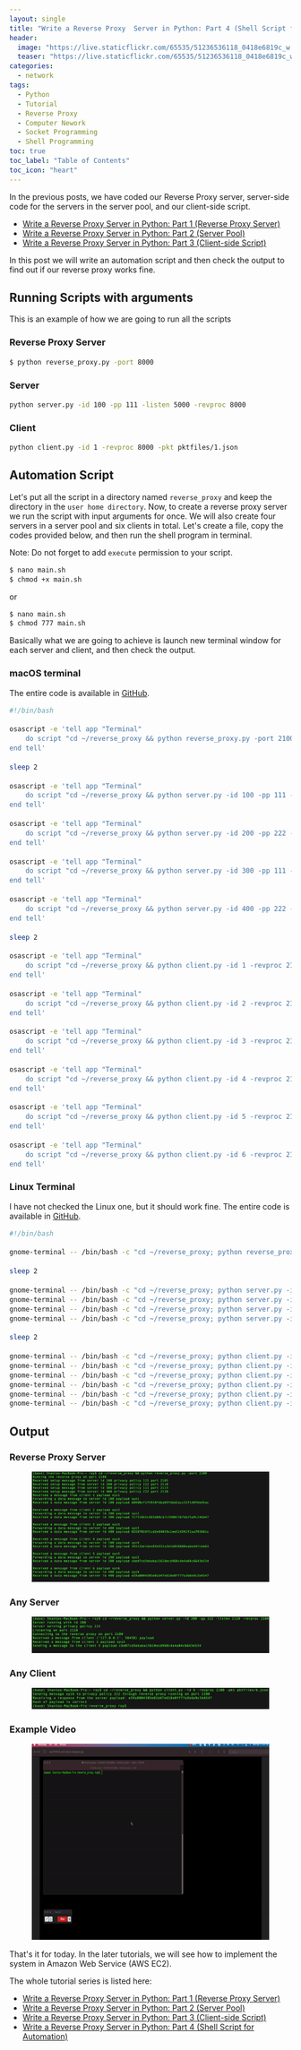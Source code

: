 ```yaml
---
layout: single
title: "Write a Reverse Proxy  Server in Python: Part 4 (Shell Script for Automation)"
header:
  image: "https://live.staticflickr.com/65535/51236536118_0418e6819c_w.jpg"
  teaser: "https://live.staticflickr.com/65535/51236536118_0418e6819c_w.jpg"
categories:
  - network
tags:
  - Python
  - Tutorial
  - Reverse Proxy
  - Computer Nework
  - Socket Programming
  - Shell Programming
toc: true
toc_label: "Table of Contents"
toc_icon: "heart"
---
```


In the previous posts, we have coded our Reverse Proxy server, server-side code for the servers in the server pool, and our  client-side script.

* [Write a Reverse Proxy Server in Python: Part 1 (Reverse Proxy Server)](https://shantoroy.com/network/write-a-reverse-proxy-server-in-python/)
* [Write a Reverse Proxy Server in Python: Part 2 (Server Pool)](https://shantoroy.com/network/write-a-reverse-proxy-in-python-part-02-servers/)
* [Write a Reverse Proxy Server in Python: Part 3 (Client-side Script)](https://shantoroy.com/network/write-a-reverse-proxy-server-client-side-script/)

In this post we will write an automation script and then check the output to find out if our reverse proxy works fine.

## Running Scripts with arguments
This is an example of how we are going to run all the scripts
### Reverse Proxy Server
 ```sh
$ python reverse_proxy.py -port 8000
```

### Server
```sh
python server.py -id 100 -pp 111 -listen 5000 -revproc 8000
```

### Client
```sh
python client.py -id 1 -revproc 8000 -pkt pktfiles/1.json
```

## Automation Script
Let's put all the script in a directory named `reverse_proxy` and keep the directory in the `user home directory`. Now, to create a reverse proxy server we run the script with input arguments for once. We will also create four servers in a server pool and six clients in total. Let's create a file, copy the codes provided below, and then run the shell program in terminal.

Note: Do not forget to add `execute` permission to your script.
```sh
$ nano main.sh
$ chmod +x main.sh
```
or
```sh
$ nano main.sh
$ chmod 777 main.sh
```

Basically what we are going to achieve is launch new terminal window for each server and client, and then check the output.

### macOS terminal
The entire code is available in [GitHub](https://github.com/shantoroy/reverse_proxy/blob/master/main.sh).
```sh
#!/bin/bash

osascript -e 'tell app "Terminal"
    do script "cd ~/reverse_proxy && python reverse_proxy.py -port 2100"
end tell'

sleep 2

osascript -e 'tell app "Terminal"
    do script "cd ~/reverse_proxy && python server.py -id 100 -pp 111 -listen 2105 -revproc 2100"
end tell'

osascript -e 'tell app "Terminal"
    do script "cd ~/reverse_proxy && python server.py -id 200 -pp 222 -listen 2110 -revproc 2100"
end tell'

osascript -e 'tell app "Terminal"
    do script "cd ~/reverse_proxy && python server.py -id 300 -pp 111 -listen 2115 -revproc 2100"
end tell'

osascript -e 'tell app "Terminal"
    do script "cd ~/reverse_proxy && python server.py -id 400 -pp 222 -listen 2120 -revproc 2100"
end tell'

sleep 2

osascript -e 'tell app "Terminal"
    do script "cd ~/reverse_proxy && python client.py -id 1 -revproc 2100 -pkt pktfiles/1.json"
end tell'

osascript -e 'tell app "Terminal"
    do script "cd ~/reverse_proxy && python client.py -id 2 -revproc 2100 -pkt pktfiles/2.json"
end tell'

osascript -e 'tell app "Terminal"
    do script "cd ~/reverse_proxy && python client.py -id 3 -revproc 2100 -pkt pktfiles/3.json"
end tell'

osascript -e 'tell app "Terminal"
    do script "cd ~/reverse_proxy && python client.py -id 4 -revproc 2100 -pkt pktfiles/4.json"
end tell'

osascript -e 'tell app "Terminal"
    do script "cd ~/reverse_proxy && python client.py -id 5 -revproc 2100 -pkt pktfiles/5.json"
end tell'

osascript -e 'tell app "Terminal"
    do script "cd ~/reverse_proxy && python client.py -id 6 -revproc 2100 -pkt pktfiles/6.json"
end tell'
```

### Linux Terminal
I have not checked the Linux one, but it should work fine. The entire code is available in [GitHub](https://github.com/shantoroy/reverse_proxy/blob/master/main_linux.sh).
```sh
#!/bin/bash

gnome-terminal -- /bin/bash -c "cd ~/reverse_proxy; python reverse_proxy.py -port 2200; bash"

sleep 2

gnome-terminal -- /bin/bash -c "cd ~/reverse_proxy; python server.py -id 100 -pp 111 -listen 2105 -revproc 2200; bash"
gnome-terminal -- /bin/bash -c "cd ~/reverse_proxy; python server.py -id 200 -pp 222 -listen 2110 -revproc 2200; bash"
gnome-terminal -- /bin/bash -c "cd ~/reverse_proxy; python server.py -id 300 -pp 111 -listen 2115 -revproc 2200; bash"
gnome-terminal -- /bin/bash -c "cd ~/reverse_proxy; python server.py -id 400 -pp 222 -listen 2120 -revproc 2200; bash"

sleep 2

gnome-terminal -- /bin/bash -c "cd ~/reverse_proxy; python client.py -id 1 -revproc 2200 -pkt pktfiles/1.json; bash"
gnome-terminal -- /bin/bash -c "cd ~/reverse_proxy; python client.py -id 2 -revproc 2200 -pkt pktfiles/2.json; bash"
gnome-terminal -- /bin/bash -c "cd ~/reverse_proxy; python client.py -id 3 -revproc 2200 -pkt pktfiles/3.json; bash"
gnome-terminal -- /bin/bash -c "cd ~/reverse_proxy; python client.py -id 4 -revproc 2200 -pkt pktfiles/4.json; bash"
gnome-terminal -- /bin/bash -c "cd ~/reverse_proxy; python client.py -id 5 -revproc 2200 -pkt pktfiles/5.json; bash"
gnome-terminal -- /bin/bash -c "cd ~/reverse_proxy; python client.py -id 6 -revproc 2200 -pkt pktfiles/6.json; bash"
```

## Output
### Reverse Proxy Server
<figure>
  <a href="https://github.com/shantoroy/reverse_proxy/blob/master/screenshots/rev_proxy.png?raw=true"><img src="https://github.com/shantoroy/reverse_proxy/blob/master/screenshots/rev_proxy.png?raw=true"></a>
</figure>

### Any Server

<figure>
  <a href="https://github.com/shantoroy/reverse_proxy/blob/master/screenshots/server.png?raw=true"><img src="https://github.com/shantoroy/reverse_proxy/blob/master/screenshots/server.png?raw=true"></a>
</figure>

### Any Client

<figure>
  <a href="https://github.com/shantoroy/reverse_proxy/blob/master/screenshots/client.png?raw=true"><img src="https://github.com/shantoroy/reverse_proxy/blob/master/screenshots/client.png?raw=true"></a>
</figure>

### Example Video
<figure>
  <a href="https://github.com/shantoroy/reverse_proxy/blob/master/screenshots/reverse_proxy.gif?raw=true"><img src="https://github.com/shantoroy/reverse_proxy/blob/master/screenshots/reverse_proxy.gif?raw=true" width="700" height="350"></a>
</figure>

That's it for today. In the later tutorials, we will see how to implement the system in Amazon Web Service (AWS EC2).

The whole tutorial series is listed here:
* [Write a Reverse Proxy Server in Python: Part 1 (Reverse Proxy Server)](https://shantoroy.com/network/write-a-reverse-proxy-server-in-python/)
* [Write a Reverse Proxy Server in Python: Part 2 (Server Pool)](https://shantoroy.com/network/write-a-reverse-proxy-in-python-part-02-servers/)
* [Write a Reverse Proxy Server in Python: Part 3 (Client-side Script)](https://shantoroy.com/network/write-a-reverse-proxy-server-client-side-script/)
* [Write a Reverse Proxy Server in Python: Part 4 (Shell Script for Automation)](https://shantoroy.com/network/write-a-reverse-proxy-in-python-automation-shell-script/)
<!--stackedit_data:
eyJoaXN0b3J5IjpbLTE0OTU0NTQzOTgsNTQwMjM5MTE3LDY2MD
IwMzA2NCwtMjAzNDAwMTEzMSwtMTg1MDAxNzY5NCwxNjA2NjI1
Mjc5XX0=
-->